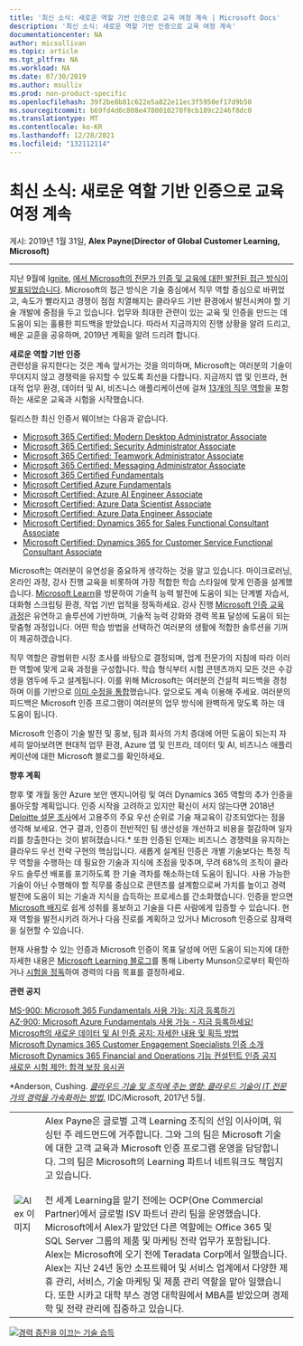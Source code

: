 ```yaml
---
title: '최신 소식: 새로운 역할 기반 인증으로 교육 여정 계속 | Microsoft Docs'
description: '최신 소식: 새로운 역할 기반 인증으로 교육 여정 계속'
documentationcenter: NA
author: micsullivan
ms.topic: article
ms.tgt_pltfrm: NA
ms.workload: NA
ms.date: 07/30/2019
ms.author: msulliv
ms.prod: non-product-specific
ms.openlocfilehash: 39f2be8b81c622e5a822e11ec3f5950ef17d9b50
ms.sourcegitcommit: b69fd4d0c808e4780010278f0cb189c2246f8dc0
ms.translationtype: MT
ms.contentlocale: ko-KR
ms.lasthandoff: 12/28/2021
ms.locfileid: "132112114"
---
```

# <a name="catching-up-continuing-our-journey-with-new-role-based-certifications-and-training"></a>최신 소식: 새로운 역할 기반 인증으로 교육 여정 계속

게시: 2019년 1월 31일, **Alex Payne(Director of Global Customer Learning, Microsoft)**

___

지난 9월에 [Ignite](https://www.microsoft.com/ignite), [에서 Microsoft의 전문가 인증 및 교육에 대한 발전된 접근 방식이 발표되었습니다](https://www.microsoft.com/en-us/learning/community-blog-post.aspx?BlogId=8&Id=375161). Microsoft의 접근 방식은 기술 중심에서 직무 역할 중심으로 바뀌었고, 속도가 빨라지고 경쟁이 점점 치열해지는 클라우드 기반 환경에서 발전시켜야 할 기술 개발에 중점을 두고 있습니다. 업무와 최대한 관련이 있는 교육 및 인증을 만드는 데 도움이 되는 훌륭한 피드백을 받았습니다. 따라서 지금까지의 진행 상황을 알려 드리고, 배운 교훈을 공유하며, 2019년 계획을 알려 드리려 합니다.

**새로운 역할 기반 인증**  
관련성을 유지한다는 것은 계속 앞서가는 것을 의미하며, Microsoft는 여러분의 기술이 무뎌지지 않고 경쟁력을 유지할 수 있도록 최선을 다합니다. 지금까지 앱 및 인프라, 현대적 업무 환경, 데이터 및 AI, 비즈니스 애플리케이션에 걸쳐 [13개의 직무 역할](https://www.microsoft.com/learning/browse-new-certification.aspx)을 포함하는 새로운 교육과 시험을 시작했습니다.

릴리스한 최신 인증서 웨이브는 다음과 같습니다.

- [Microsoft 365 Certified: Modern Desktop Administrator Associate](https://na01.safelinks.protection.outlook.com/?url=https%3A%2F%2Fwww.microsoft.com%2Fen-us%2Flearning%2Fmodern-desktop.aspx&data=02%7C01%7Cv-liwebe%40microsoft.com%7C2093fd7b3d1840814b6808d64a67aba3%7C72f988bf86f141af91ab2d7cd011db47%7C1%7C0%7C636778206451257026&sdata=jItOj5vCMlHkT91VQdfElgbLg5VVrNONWsvQZ%2BBcK9M%3D&reserved=0)
- [Microsoft 365 Certified: Security Administrator Associate](https://www.microsoft.com/learning/m365-security-administrator.aspx)
- [Microsoft 365 Certified: Teamwork Administrator Associate](https://www.microsoft.com/learning/m365-teamwork-administrator.aspx)
- [Microsoft 365 Certified: Messaging Administrator Associate](https://www.microsoft.com/learning/m365-messaging-administrator.aspx)
- [Microsoft 365 Certified Fundamentals](https://www.microsoft.com/learning/microsoft-365-fundamentals.aspx)
- [Microsoft Certified Azure Fundamentals](https://www.microsoft.com/learning/azure-fundamentals.aspx)
- [Microsoft Certified: Azure AI Engineer Associate](https://www.microsoft.com/learning/azure-ai-engineer.aspx)
- [Microsoft Certified: Azure Data Scientist Associate](https://www.microsoft.com/learning/azure-data-scientist.aspx)
- [Microsoft Certified: Azure Data Engineer Associate](https://www.microsoft.com/learning/azure-data-engineer.aspx)
- [Microsoft Certified: Dynamics 365 for Sales Functional Consultant Associate](https://www.microsoft.com/learning/d365-functional-consultant-sales.aspx)
- [Microsoft Certified: Dynamics 365 for Customer Service Functional Consultant Associate](https://www.microsoft.com/learning/d365-functional-consultant-customer-service.aspx)

Microsoft는 여러분이 유연성을 중요하게 생각하는 것을 알고 있습니다. 마이크로러닝, 온라인 과정, 강사 진행 교육을 비롯하여 가장 적합한 학습 스타일에 맞게 인증을 설계했습니다. [Microsoft Learn](https://docs.microsoft.com/learn/)을 방문하여 기술적 능력 발전에 도움이 되는 단계별 자습서, 대화형 스크립팅 환경, 작업 기반 업적을 정독하세요. 강사 진행 [Microsoft 인증 교육 과정](https://www.microsoft.com/learning/course-list.aspx)은 유연하고 솔루션에 기반하며, 기술적 능력 강화와 경력 목표 달성에 도움이 되는 맞춤형 과정입니다. 어떤 학습 방법을 선택하건 여러분의 생활에 적합한 솔루션을 기꺼이 제공하겠습니다.

직무 역할은 광범위한 시장 조사를 바탕으로 결정되며, 업계 전문가의 지침에 따라 이러한 역할에 맞게 교육 과정을 구성합니다. 학습 형식부터 시험 콘텐츠까지 모든 것은 수강생을 염두에 두고 설계됩니다. 이를 위해 Microsoft는 여러분의 건설적 피드백을 경청하며 이를 기반으로 [이미 수정을 통합](https://www.microsoft.com/en-us/learning/community-blog-post.aspx?BlogId=8&Id=375185)했습니다. 앞으로도 계속 이용해 주세요. 여러분의 피드백은 Microsoft 인증 프로그램이 여러분의 업무 방식에 완벽하게 맞도록 하는 데 도움이 됩니다.

Microsoft 인증이 기술 발전 및 홍보, 팀과 회사의 가치 증대에 어떤 도움이 되는지 자세히 알아보려면 현대적 업무 환경, Azure 앱 및 인프라, 데이터 및 AI, 비즈니스 애플리케이션에 대한 Microsoft 블로그를 확인하세요.

**향후 계획**

향후 몇 개월 동안 Azure 보안 엔지니어링 및 여러 Dynamics 365 역할의 추가 인증을 롤아웃할 계획입니다. 인증 시작을 고려하고 있지만 확신이 서지 않는다면 2018년 [Deloitte 설문 조사](https://www2.deloitte.com/us/en/pages/deloitte-private/articles/technology-trends-middle-market-companies-survey.html)에서 고용주의 주요 우선 순위로 기술 재교육이 강조되었다는 점을 생각해 보세요. 연구 결과, 인증이 전반적인 팀 생산성을 개선하고 비용을 절감하며 일자리를 창출한다는 것이 밝혀졌습니다.* 또한 인증된 인재는 비즈니스 경쟁력을 유지하는 클라우드 우선 전략 구현의 핵심입니다. 새롭게 설계된 인증은 개별 기술보다는 특정 직무 역할을 수행하는 데 필요한 기술과 지식에 초점을 맞추며, 무려 68%의 조직이 클라우드 솔루션 배포를 포기하도록 한 기술 격차를 해소하는데 도움이 됩니다. 사용 가능한 기술이 아닌 수행해야 할 직무를 중심으로 콘텐츠를 설계함으로써 가치를 높이고 경력 발전에 도움이 되는 기술과 지식을 습득하는 프로세스를 간소화했습니다. 인증을 받으면 [Microsoft 배지](https://www.microsoft.com/learning/badges.aspx)로 쉽게 성취를 홍보하고 기술을 다른 사람에게 입증할 수 있습니다. 현재 역할을 발전시키려 하거나 다음 진로를 계획하고 있거나 Microsoft 인증으로 잠재력을 실현할 수 있습니다.

현재 사용할 수 있는 인증과 Microsoft 인증이 목표 달성에 어떤 도움이 되는지에 대한 자세한 내용은 [Microsoft Learning 블로그](https://www.microsoft.com/en-us/learning/community-blog.aspx)를 통해 Liberty Munson으로부터 확인하거나 [시험을 정독](https://www.microsoft.com/learning/exam-list.aspx)하여 경력의 다음 목표를 결정하세요.

**관련 공지**

[MS-900: Microsoft 365 Fundamentals 사용 가능: 지금 등록하기](https://www.microsoft.com/en-us/learning/community-blog-post.aspx?BlogId=8&Id=375198)   
[AZ-900: Microsoft Azure Fundamentals 사용 가능 - 지금 등록하세요!](https://www.microsoft.com/en-us/learning/community-blog-post.aspx?BlogId=8&Id=375190)   
[Microsoft의 새로운 데이터 및 AI 인증 공지: 자세한 내용 및 획득 방법](https://www.microsoft.com/en-us/learning/community-blog-post.aspx?BlogId=8&Id=375178)   
[Microsoft Dynamics 365 Customer Engagement Specialists 인증 소개](https://www.microsoft.com/en-us/learning/community-blog-post.aspx?BlogId=8&Id=375180)   
[Microsoft Dynamics 365 Financial and Operations 기능 컨설턴트 인증 공지](https://www.microsoft.com/en-us/learning/community-blog-post.aspx?BlogId=8&Id=375199)   
[새로운 시험 제안: 합격 보장 응시권](https://www.microsoft.com/en-us/learning/community-blog-post.aspx?BlogId=8&Id=375201)

*Anderson, Cushing. *[클라우드 기술 및 조직에 주는 영향: 클라우드 기술이 IT 전문가의 경력을 가속화하는 방법.](https://download.microsoft.com/download/C/3/0/C3068200-2F9B-4D8D-BF5D-32E1F7ED669A/IDC_Microsoft_How_Cloud_Skills_Are_Accelerating_IT_Pro_Careers_May_2017.pdf)* IDC/Microsoft, 2017년 5월.

| | |
| --- | --- |
| ![Alex 이미지](images/alexheadshot-375200.png) | Alex Payne은 글로벌 고객 Learning 조직의 선임 이사이며, 워싱턴 주 레드먼드에 거주합니다. 그와 그의 팀은 Microsoft 기술에 대한 고객 교육과 Microsoft 인증 프로그램 운영을 담당합니다. 그의 팀은 Microsoft의 Learning 파트너 네트워크도 책임지고 있습니다. <br/><br/>전 세계 Learning을 맡기 전에는 OCP(One Commercial Partner)에서 글로벌 ISV 파트너 관리 팀을 운영했습니다. Microsoft에서 Alex가 맡았던 다른 역할에는 Office 365 및 SQL Server 그룹의 제품 및 마케팅 전략 업무가 포함됩니다. Alex는 Microsoft에 오기 전에 Teradata Corp에서 일했습니다. Alex는 지난 24년 동안 소프트웨어 및 서비스 업계에서 다양한 제휴 관리, 서비스, 기술 마케팅 및 제품 관리 역할을 맡아 일했습니다. 또한 시카고 대학 부스 경영 대학원에서 MBA를 받았으며 경제학 및 전략 관리에 집중하고 있습니다. |

[![경력 증진을 이끄는 기술 습득](images/microsoft-certified-banner.png)](https://www.microsoft.com/learning/azure-training-certification.aspx?WT.icid=mva_bnr_lexawareness_usen_asi_rightrail_oct2017)
